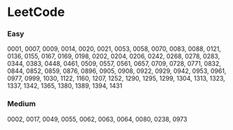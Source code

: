 # LeetCode
### Easy
0001, 0007, 0009, 0014, 0020, 0021, 0053, 0058, 0070, 0083, 0088, 0121, 0136, 0155, 0167, 0169, 0198, 0202, 0204, 0206, 0242, 0268, 0278, 0283, 0344, 0383, 0448, 0461, 0509, 0557, 0561, 0657, 0709, 0728, 0771, 0832, 0844, 0852, 0859, 0876, 0896, 0905, 0908, 0922, 0929, 0942, 0953, 0961, 0977, 0999, 1030, 1122, 1160, 1207, 1252, 1290, 1295, 1299, 1304, 1313, 1323, 1337, 1342, 1365, 1380, 1389, 1394, 1431
### Medium
0002, 0017, 0049, 0055, 0062, 0063, 0064, 0080, 0238, 0973
